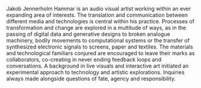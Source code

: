 Jakob Jennerholm Hammar is an audio visual artist working within an ever
expanding area of interests. The translation and communication between
different media and technologies is central within his practice. Processes of
transformation and change are explored in a multitude of ways, as in the
passing of digital data and generative designs to broken analogue machinery,
bodily movements to computational systems or the transfer of synthesized
electronic signals to screens, paper and textiles. The materials and
technological familiars conjured are encouraged to leave their marks as
collaborators, co-creating in never ending feedback loops and conversations.
A background in live visuals and interactive art initiated an experimental
approach to technology and artistic explorations. Inquiries always made
alongside questions of fate, agency and responsibility.
